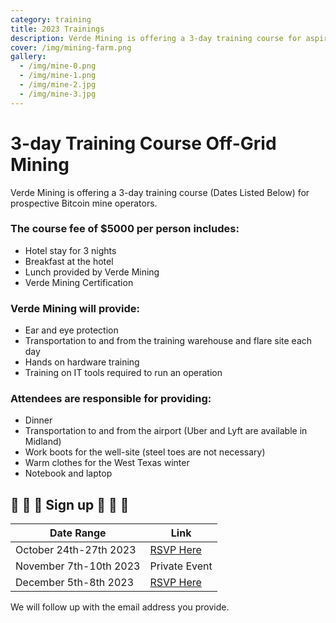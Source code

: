 ```yaml
---
category: training
title: 2023 Trainings
description: Verde Mining is offering a 3-day training course for aspiring Bitcoin miners
cover: /img/mining-farm.png
gallery:
  - /img/mine-0.png
  - /img/mine-1.png
  - /img/mine-2.jpg
  - /img/mine-3.jpg
---
```

3-day Training Course Off-Grid Mining
=====================

Verde Mining is offering a 3-day training course (Dates Listed Below) for prospective Bitcoin mine operators. 

### The course fee of $5000 per person includes:

*   Hotel stay for 3 nights
*   Breakfast at the hotel
*   Lunch provided by Verde Mining
*   Verde Mining Certification

### Verde Mining will provide:

*   Ear and eye protection
*   Transportation to and from the training warehouse and flare site each day
*   Hands on hardware training
*   Training on IT tools required to run an operation 

### Attendees are responsible for providing:

*   Dinner
*   Transportation to and from the airport (Uber and Lyft are available in Midland)
*   Work boots for the well-site (steel toes are not necessary)
*   Warm clothes for the West Texas winter
*   Notebook and laptop




## 🚨 🚨 🚨 Sign up 🚨 🚨 🚨
| Date Range           | Link                                                                                                      |
|----------------------|-----------------------------------------------------------------------------------------------------------|
| October 24th-27th 2023 | [RSVP Here](https://docs.google.com/forms/d/1R9pP9PxcQZyl67lFl5OEnb35ZaQLSd5x4ZxNxUpHqnE/viewform?pli=1) |
| November 7th-10th 2023 | Private Event |
| December 5th-8th 2023 | [RSVP Here](https://docs.google.com/forms/d/1WhTuomynmb46ISwC2oZ8NSnKAzDc5DRw4L6ELj0DV3M/viewform?pli=1) |


We will follow up with the email address you provide.